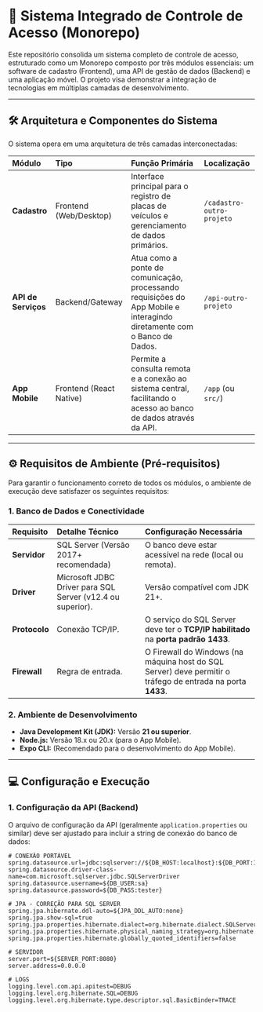 # 🚀 Sistema Integrado de Controle de Acesso (Monorepo)

Este repositório consolida um sistema completo de controle de acesso, estruturado como um Monorepo composto por três módulos essenciais: um software de cadastro (Frontend), uma API de gestão de dados (Backend) e uma aplicação móvel. O projeto visa demonstrar a integração de tecnologias em múltiplas camadas de desenvolvimento.

---

## 🛠️ Arquitetura e Componentes do Sistema

O sistema opera em uma arquitetura de três camadas interconectadas:

| Módulo | Tipo | Função Primária | Localização |
| :--- | :--- | :--- | :--- |
| **Cadastro** | Frontend (Web/Desktop) | Interface principal para o registro de placas de veículos e gerenciamento de dados primários. | `/cadastro-outro-projeto` |
| **API de Serviços** | Backend/Gateway | Atua como a ponte de comunicação, processando requisições do App Mobile e interagindo diretamente com o Banco de Dados. | `/api-outro-projeto` |
| **App Mobile** | Frontend (React Native) | Permite a consulta remota e a conexão ao sistema central, facilitando o acesso ao banco de dados através da API. | `/app` (ou `src/`) |

---

## ⚙️ Requisitos de Ambiente (Pré-requisitos)

Para garantir o funcionamento correto de todos os módulos, o ambiente de execução deve satisfazer os seguintes requisitos:

### 1. Banco de Dados e Conectividade

| Requisito | Detalhe Técnico | Configuração Necessária |
| :--- | :--- | :--- |
| **Servidor** | SQL Server (Versão 2017+ recomendada) | O banco deve estar acessível na rede (local ou remota). |
| **Driver** | Microsoft JDBC Driver para SQL Server (v12.4 ou superior). | Versão compatível com JDK 21+. |
| **Protocolo** | Conexão TCP/IP. | O serviço do SQL Server deve ter o **TCP/IP habilitado** na **porta padrão 1433**. |
| **Firewall** | Regra de entrada. | O Firewall do Windows (na máquina host do SQL Server) deve permitir o tráfego de entrada na porta **1433**. |

### 2. Ambiente de Desenvolvimento

* **Java Development Kit (JDK):** Versão **21 ou superior**.
* **Node.js:** Versão 18.x ou 20.x (para o App Mobile).
* **Expo CLI:** (Recomendado para o desenvolvimento do App Mobile).

---

## 💻 Configuração e Execução

### 1. Configuração da API (Backend)

O arquivo de configuração da API (geralmente `application.properties` ou similar) deve ser ajustado para incluir a string de conexão do banco de dados:

```properties
# CONEXÃO PORTÁVEL
spring.datasource.url=jdbc:sqlserver://${DB_HOST:localhost}:${DB_PORT:1433};databaseName=${DB_NAME:EditPro};trustServerCertificate=${DB_TRUST_CERT:true}
spring.datasource.driver-class-name=com.microsoft.sqlserver.jdbc.SQLServerDriver
spring.datasource.username=${DB_USER:sa}
spring.datasource.password=${DB_PASS:tester}

# JPA - CORREÇÃO PARA SQL SERVER
spring.jpa.hibernate.ddl-auto=${JPA_DDL_AUTO:none}
spring.jpa.show-sql=true
spring.jpa.properties.hibernate.dialect=org.hibernate.dialect.SQLServerDialect
spring.jpa.properties.hibernate.physical_naming_strategy=org.hibernate.boot.model.naming.PhysicalNamingStrategyStandardImpl
spring.jpa.properties.hibernate.globally_quoted_identifiers=false

# SERVIDOR
server.port=${SERVER_PORT:8080}
server.address=0.0.0.0

# LOGS
logging.level.com.api.apitest=DEBUG
logging.level.org.hibernate.SQL=DEBUG
logging.level.org.hibernate.type.descriptor.sql.BasicBinder=TRACE

